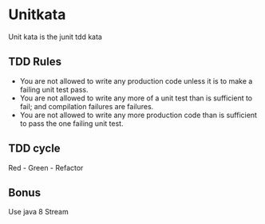 # Unitkata
Unit kata is the junit tdd kata 

## TDD Rules
* You are not allowed to write any production code unless it is to make a failing unit test pass.
* You are not allowed to write any more of a unit test than is sufficient to fail; and compilation failures are failures.
* You are not allowed to write any more production code than is sufficient to pass the one failing unit test.

## TDD cycle
Red - Green - Refactor

## Bonus
Use java 8 Stream
